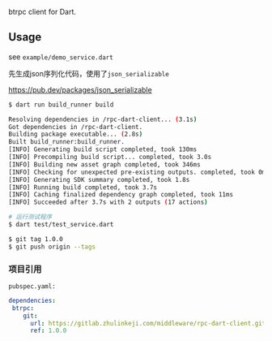 <!-- 
This README describes the package. If you publish this package to pub.dev,
this README's contents appear on the landing page for your package.

For information about how to write a good package README, see the guide for
[writing package pages](https://dart.dev/guides/libraries/writing-package-pages). 

For general information about developing packages, see the Dart guide for
[creating packages](https://dart.dev/guides/libraries/create-library-packages)
and the Flutter guide for
[developing packages and plugins](https://flutter.dev/developing-packages). 
-->

btrpc client for Dart.

## Usage

see `example/demo_service.dart` 



先生成json序列化代码，使用了`json_serializable`

https://pub.dev/packages/json_serializable

```bash
$ dart run build_runner build 

Resolving dependencies in /rpc-dart-client... (3.1s)
Got dependencies in /rpc-dart-client.
Building package executable... (2.8s)
Built build_runner:build_runner.
[INFO] Generating build script completed, took 130ms
[INFO] Precompiling build script... completed, took 3.0s
[INFO] Building new asset graph completed, took 346ms
[INFO] Checking for unexpected pre-existing outputs. completed, took 0ms
[INFO] Generating SDK summary completed, took 1.8s
[INFO] Running build completed, took 3.7s
[INFO] Caching finalized dependency graph completed, took 11ms
[INFO] Succeeded after 3.7s with 2 outputs (17 actions)

# 运行测试程序
$ dart test/test_service.dart      

$ git tag 1.0.0
$ git push origin --tags
```


### 项目引用

`pubspec.yaml:`

```yaml
dependencies:
 btrpc:
    git:
      url: https://gitlab.zhulinkeji.com/middleware/rpc-dart-client.git
      ref: 1.0.0
```